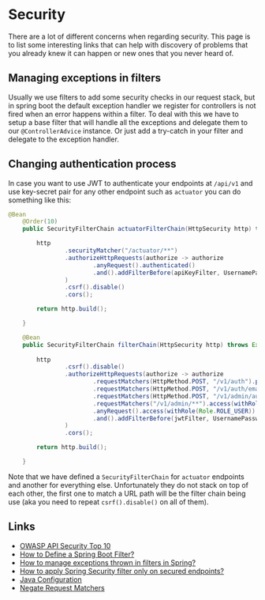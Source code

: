 # Security

There are a lot of different concerns when regarding security. This page is to list some interesting links that can help
with discovery of problems that you already knew it can happen or new ones that you never heard of.

## Managing exceptions in filters

Usually we use filters to add some security checks in our request stack, but in spring boot the default exception handler
we register for controllers is not fired when an error happens within a filter. To deal with this we have to setup a base
filter that will handle all the exceptions and delegate them to our ``@ControllerAdvice`` instance. Or just add a try-catch
in your filter and delegate to the exception handler.

## Changing authentication process

In case you want to use JWT to authenticate your endpoints at ``/api/v1`` and use key-secret pair for any other endpoint
such as ``actuator`` you can do something like this:

````java
@Bean
    @Order(10)
    public SecurityFilterChain actuatorFilterChain(HttpSecurity http) throws Exception {

        http
                .securityMatcher("/actuator/**")
                .authorizeHttpRequests(authorize -> authorize
                        .anyRequest().authenticated()
                        .and().addFilterBefore(apiKeyFilter, UsernamePasswordAuthenticationFilter.class)
                )
                .csrf().disable()
                .cors();

        return http.build();

    }

    @Bean
    public SecurityFilterChain filterChain(HttpSecurity http) throws Exception {
    
        http
                .csrf().disable()
                .authorizeHttpRequests(authorize -> authorize
                        .requestMatchers(HttpMethod.POST, "/v1/auth").permitAll()
                        .requestMatchers(HttpMethod.POST, "/v1/auth/email").permitAll()
                        .requestMatchers(HttpMethod.POST, "/v1/admin/auth").permitAll()
                        .requestMatchers("/v1/admin/**").access(withRole(Role.ROLE_ADMIN))
                        .anyRequest().access(withRole(Role.ROLE_USER))
                        .and().addFilterBefore(jwtFilter, UsernamePasswordAuthenticationFilter.class)
                )
                .cors();

        return http.build();

    }
````

Note that we have defined a ``SecurityFilterChain`` for ``actuator`` endpoints and another for everything else. Unfortunately
they do not stack on top of each other, the first one to match a URL path will be the filter chain being use (aka you need to repeat ``csrf().disable()`` on all of them).



## Links

- [OWASP API Security Top 10](https://github.com/OWASP/API-Security)
- [How to Define a Spring Boot Filter?](https://www.baeldung.com/spring-boot-add-filter)
- [How to manage exceptions thrown in filters in Spring?](https://stackoverflow.com/questions/34595605/how-to-manage-exceptions-thrown-in-filters-in-spring)
- [How to apply Spring Security filter only on secured endpoints?](https://stackoverflow.com/questions/36795894/how-to-apply-spring-security-filter-only-on-secured-endpoints)
- [Java Configuration](https://docs.spring.io/spring-security/reference/servlet/configuration/java.html)
- [Negate Request Matchers](https://stackoverflow.com/questions/42121778/how-to-allow-api-through-my-basic-auth-config-and-into-my-oauth-config-in)

